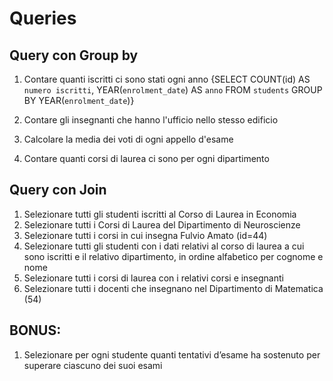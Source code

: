 # Queries

## Query con Group by
1. Contare quanti iscritti ci sono stati ogni anno
{SELECT COUNT(id) AS `numero iscritti`, YEAR(`enrolment_date`) AS `anno` FROM `students` GROUP BY YEAR(`enrolment_date`)}

2. Contare gli insegnanti che hanno l'ufficio nello stesso edificio
3. Calcolare la media dei voti di ogni appello d'esame
4. Contare quanti corsi di laurea ci sono per ogni dipartimento

## Query con Join
1. Selezionare tutti gli studenti iscritti al Corso di Laurea in Economia
2. Selezionare tutti i Corsi di Laurea del Dipartimento di Neuroscienze
3. Selezionare tutti i corsi in cui insegna Fulvio Amato (id=44)
4. Selezionare tutti gli studenti con i dati relativi al corso di laurea a cui sono iscritti e il relativo dipartimento, in ordine alfabetico per cognome e nome
5. Selezionare tutti i corsi di laurea con i relativi corsi e insegnanti
7. Selezionare tutti i docenti che insegnano nel Dipartimento di Matematica (54)

## BONUS: 
1. Selezionare per ogni studente quanti tentativi d’esame ha sostenuto per superare ciascuno dei suoi esami